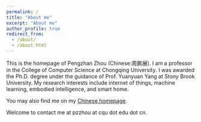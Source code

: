 ```yaml
---
permalink: /
title: "About me"
excerpt: "About me"
author_profile: true
redirect_from: 
  - /about/
  - /about.html
---
```


This is the homepage of Pengzhan Zhou (Chinese:周鹏展). I am a professor in the College of Computer Science at Chongqing University. I was awarded the Ph.D. degree under the guidance of  Prof. Yuanyuan Yang at Stony Brook University. My research interests include internet of things, machine learning, embodied intelligence, and smart home.

You may also find me on my [Chinese homepage](http://www.cs.cqu.edu.cn/info/1322/5989.htm).

Welcome to contact me at pzzhou at cqu dot edu dot cn.
